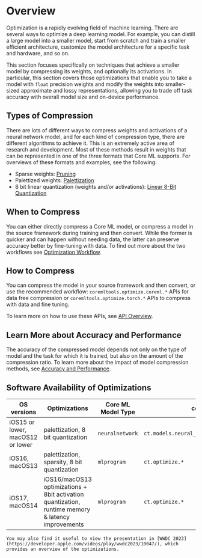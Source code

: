 # Overview

Optimization is a rapidly evolving field of machine learning. There are several ways to optimize a deep learning model. For example, you can distill a large model into a smaller model, start from scratch and train a smaller efficient architecture, customize the model architecture for a specific task and hardware, and so on. 

This section focuses specifically on techniques that achieve a smaller model by compressing its weights, and optionally its activations. In particular, this section covers those optimizations that enable you to take a model with `float` precision weights and modify the weights into smaller-sized approximate and lossy representations, allowing you to trade off task accuracy with overall model size and on-device performance.

## Types of Compression

There are lots of different ways to compress weights and activations of a neural network model, and for each kind of compression type, there are different algorithms to achieve it. This is an extremely active area of research and development. Most of these methods result in weights that can be represented in one of the three formats that Core ML supports. For overviews of these formats and examples, see the following:

- Sparse weights: [Pruning](pruning)
- Palettized weights: [Palettization](palettization)  
- 8 bit linear quantization (weights and/or activations): [Linear 8-Bit Quantization](quantization-aware-training)

## When to Compress

You can either directly compress a Core ML model, or compress a model in the source framework during training and then convert. While the former is quicker and can happen without needing data, the latter can preserve accuracy better by fine-tuning with data. To find out more about the two workflows see [Optimization Workflow](optimization-workflow).

## How to Compress

You can compress the model in your source framework and then convert, or use the recommended workflow: `coremltools.optimize.coreml.*` APIs for data free compression or `coremltools.optimize.torch.*` APIs to compress with data and fine tuning.

To learn more on how to use these APIs, see [API Overview](unified-conversion-api).

## Learn More about Accuracy and Performance

The accuracy of the compressed model depends not only on the type of model and the task for which it is trained, but also on the amount of the compression ratio. To learn more about the impact of model compression methods, see [Accuracy and Performance](performance-impact). 

## Software Availability of Optimizations

| OS versions | Optimizations | Core ML Model Type | coremltools API |
| ----------- | ------------- | ------------------ | --------------- |
| iOS15 or lower, macOS12 or lower | palettization, 8 bit quantization | `neuralnetwork` | `ct.models.neural_networks.quantization_utils.* `|
| iOS16, macOS13 | palettization, sparsity, 8 bit quantization | `mlprogram` | `ct.optimize.*` |
| iOS17, macOS14 | iOS16/macOS13 optimizations + 8bit activation quantization, runtime memory & latency improvements | `mlprogram` | `ct.optimize.*` |

```{tip}
You may also find it useful to view the presentation in [WWDC 2023](https://developer.apple.com/videos/play/wwdc2023/10047/), which provides an overview of the optimizations.
```

